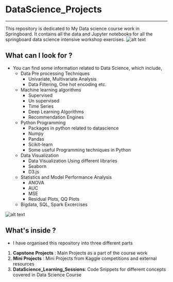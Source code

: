 # DataScience_Projects
----

This repository is dedicated to My Data science course work in Springboard. It contains all the data and Jupyter notebooks for all the springboard data science intensive workshop exercises.
![alt text](/Users/sbendrala/SpringBoard_Projects/DataScience_Summary.png "What is Data Science ? ")
## What can I look for ?
* You can find some information related to Data Science, which include,
	* Data Pre processing Techniques
		* Univariate, Multivariate Analysis
		* Data Filtering, One hot encoding etc.
	* Machine learning algorithms
		* Supervised 
		* Un supervised
		* Time Series 
		* Deep Learning Algorithms
		* Recommendation Engines
	* Python Programming
		* Packages in python related to datascience
		* Numpy
		* Pandas
		* Scikit-learn
		* Some useful Programming techniques in Python
	* Data Visualization
		* Data Visualization Using different libraries
		* Seaborn
		* D3.js
	* Statistics and Model Performance Analysis
		* ANOVA
		* AUC
		* MSE
		* Residual Plots, QQ Plots
	* Bigdata, SQL, Spark Excercises

![alt text](https://i.imgur.com/mZdJLdg.png")


## What's inside ?
* I have organised this repository into three different parts
 1. **Capstone Projects** : Main Projects as a part of the course work
 2. **Mini Projects** : Mini Projects from Kaggle competitions and external resources 
 2. **DataScience_Learning_Sessions**: Code Snippets for different concepts covered in Data Science Course